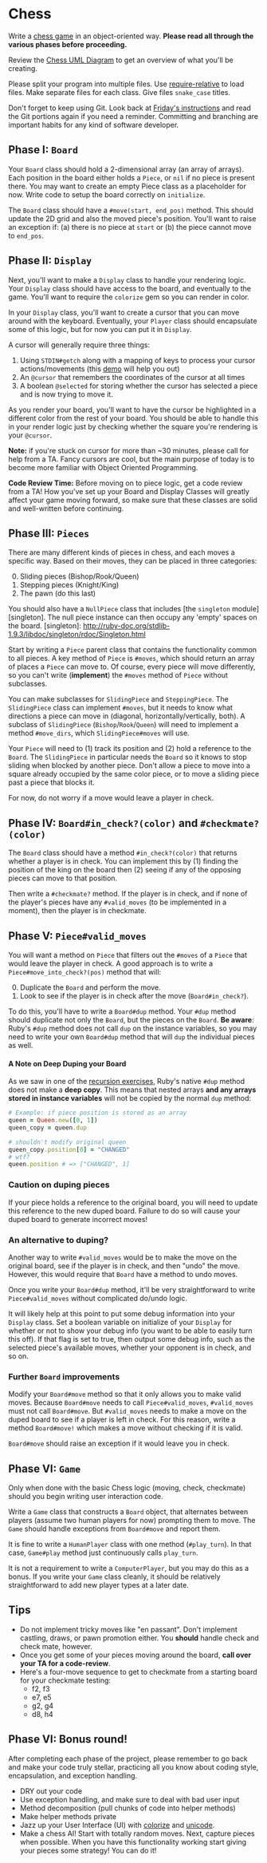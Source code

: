 # Chess

Write a [chess game][wiki-chess] in an object-oriented way. **Please
read all through the various phases before proceeding.**

Review the [Chess UML Diagram][chess-uml] to get an overview of what you'll be creating.

Please split your program into multiple files. Use
[require-relative][require-relative] to load files. Make separate files for each
class. Give files `snake_case` titles.

Don't forget to keep using Git. Look back at
[Friday's instructions][minesweeper] and read the Git portions again if
you need a reminder. Committing and branching are important habits for
any kind of software developer.

[chess-uml]: ../../assets/Chess_Diagram.png
[require-relative]: http://www.ruby-doc.org/core-2.1.2/Kernel.html#method-i-require_relative
[minesweeper]: ../minesweeper/

## Phase I: `Board`

Your `Board` class should hold a 2-dimensional array (an array of
arrays). Each position in the board either holds a `Piece`, or `nil` if
no piece is present there. You may want to create an empty Piece class
as a placeholder for now. Write code to setup the board correctly on
`initialize`.

The `Board` class should have a `#move(start, end_pos)` method. This
should update the 2D grid and also the moved piece's position. You'll
want to raise an exception if: (a) there is no piece at `start` or (b)
the piece cannot move to `end_pos`.

## Phase II: `Display`

Next, you'll want to make a `Display` class to handle your rendering
logic. Your `Display` class should have access to the board, and
eventually to the game. You'll want to require the `colorize` gem so you
can render in color.

In your `Display` class, you'll want to create a cursor that you can
move around with the keyboard. Eventually, your `Player` class should
encapsulate some of this logic, but for now you can put it in `Display`.

A cursor will generally require three things:
1. Using `STDIN#getch` along with a mapping of keys to process your
   cursor actions/movements (this [demo][cursor-demo] will help you out)
2. An `@cursor` that remembers the coordinates of the cursor at all
   times
3. A boolean `@selected` for storing whether the cursor has selected a
   piece and is now trying to move it.

As you render your board, you'll want to have the cursor be highlighted
in a different color from the rest of your board. You should be able to
handle this in your render logic just by checking whether the square
you're rendering is your `@cursor`.

**Note:** if you're stuck on cursor for more than ~30 minutes, please call for help from a TA. Fancy cursors are cool, but the main purpose of today is to become more familiar with Object Oriented Programming.

**Code Review Time:** Before moving on to piece logic, get a code review from a TA! How you've set up your Board and Display Classes will greatly affect your game moving forward, so make sure that these classes are solid and well-written before continuing.

## Phase III: `Pieces`

There are many different kinds of pieces in chess, and each moves a
specific way.  Based on their moves, they can be placed in three
categories:

0. Sliding pieces (Bishop/Rook/Queen)
0. Stepping pieces (Knight/King)
0. The pawn (do this last)

You should also have a `NullPiece` class that includes [the `singleton` module][singleton]. The null piece instance can then occupy any 'empty' spaces on the board.
[singleton]: http://ruby-doc.org/stdlib-1.9.3/libdoc/singleton/rdoc/Singleton.html

Start by writing a `Piece` parent class that contains the
functionality common to all pieces. A key method of `Piece` is
`#moves`, which should return an array of places a `Piece` can move
to. Of course, every piece will move differently, so you can't write
(**implement**) the `#moves` method of `Piece` without subclasses.

You can make subclasses for `SlidingPiece` and `SteppingPiece`. The
`SlidingPiece` class can implement `#moves`, but it needs to know what
directions a piece can move in (diagonal, horizontally/vertically,
both). A subclass of `SlidingPiece` (`Bishop`/`Rook`/`Queen`) will
need to implement a method `#move_dirs`, which `SlidingPiece#moves`
will use.

Your `Piece` will need to (1) track its position and (2) hold a
reference to the `Board`. The `SlidingPiece` in particular needs the
`Board` so it knows to stop sliding when blocked by another
piece. Don't allow a piece to move into a square already occupied by the
same color piece, or to move a sliding piece past a piece that blocks it.

For now, do not worry if a move would leave a player in check.

## Phase IV: `Board#in_check?(color)` and `#checkmate?(color)`

The `Board` class should have a method `#in_check?(color)` that
returns whether a player is in check. You can implement this by (1)
finding the position of the king on the board then (2) seeing if any
of the opposing pieces can move to that position.

Then write a `#checkmate?` method. If the player is in check, and if
none of the player's pieces have any `#valid_moves` (to be implemented
in a moment), then the player is in checkmate.

## Phase V: `Piece#valid_moves`

You will want a method on `Piece` that filters out the `#moves` of a
`Piece` that would leave the player in check. A good approach is to
write a `Piece#move_into_check?(pos)` method that will:

0. Duplicate the `Board` and perform the move.
0. Look to see if the player is in check after the move
   (`Board#in_check?`).

To do this, you'll have to write a `Board#dup` method. Your `#dup`
method should duplicate not only the `Board`, but the pieces on the
`Board`. **Be aware**: Ruby's `#dup` method does not call `dup` on the
instance variables, so you may need to write your own `Board#dup`
method that will `dup` the individual pieces as well.

#### A Note on Deep Duping your Board

As we saw in one of the [recursion exercises][recursion-exercises],
Ruby's native `#dup` method does not make a **deep copy**.  This means
that nested arrays **and any arrays stored in instance variables**
will not be copied by the normal `dup` method:

```ruby
# Example: if piece position is stored as an array
queen = Queen.new([0, 1])
queen_copy = queen.dup

# shouldn't modify original queen
queen_copy.position[0] = "CHANGED"
# wtf?
queen.position # => ["CHANGED", 1]
```

### Caution on duping pieces
If your piece holds a reference to the original board, you will need to
update this reference to the new duped board. Failure to do so will
cause your duped board to generate incorrect moves!

### An alternative to duping?

Another way to write `#valid_moves` would be to make the move on the
original board, see if the player is in check, and then "undo" the
move. However, this would require that `Board` have a method to undo
moves.

Once you write your `Board#dup` method, it'll be very straightforward
to write `Piece#valid_moves` without complicated do/undo logic.

It will likely help at this point to put some debug information into
your `Display` class. Set a boolean variable on initialize of your
`Display` for whether or not to show your debug info (you want to be
able to easily turn this off). If that flag is set to true, then output
some debug info, such as the selected piece's available moves, whether
your opponent is in check, and so on.

### Further `Board` improvements

Modify your `Board#move` method so that it only allows you to make
valid moves. Because `Board#move` needs to call `Piece#valid_moves`,
`#valid_moves` must not call `Board#move`. But `#valid_moves` needs to
make a move on the duped board to see if a player is left in
check. For this reason, write a method `Board#move!` which makes a
move without checking if it is valid.

`Board#move` should raise an exception if it would leave you in check.

## Phase VI: `Game`

Only when done with the basic Chess logic (moving, check, checkmate)
should you begin writing user interaction code.

Write a `Game` class that constructs a `Board` object, that alternates
between players (assume two human players for now) prompting them to
move. The `Game` should handle exceptions from `Board#move` and report
them.

It is fine to write a `HumanPlayer` class with one method
(`#play_turn`).  In that case, `Game#play` method just continuously
calls `play_turn`.

It is not a requirement to write a `ComputerPlayer`, but you may do
this as a bonus. If you write your `Game` class cleanly, it should be
relatively straightforward to add new player types at a later date.

## Tips

* Do not implement tricky moves like "en passant". Don't implement
  castling, draws, or pawn promotion either. You **should** handle
  check and check mate, however.
* Once you get some of your pieces moving around the board, **call
  over your TA for a code-review**.
* Here's a four-move sequence to get to checkmate from a starting
  board for your checkmate testing:
    * f2, f3
    * e7, e5
    * g2, g4
    * d8, h4

## Phase VI: Bonus round!

After completing each phase of the project, please remember to go back
and make your code truly stellar, practicing all you know about coding
style, encapsulation, and exception handling.

 * DRY out your code
 * Use exception handling, and make sure to deal with bad user input
 * Method decomposition (pull chunks of code into helper methods)
 * Make helper methods private
 * Jazz up your User Interface (UI) with [colorize][colorize-gem] and
   [unicode][wiki-chess-unicode].
 * Make a chess AI! Start with totally random moves. Next, capture
   pieces when possible. When you have this functionality working start
   giving your pieces some strategy! You can do it!

[cursor-demo]: http://github.com/rglassett/ruby-cursor-game
[wiki-chess]: http://en.wikipedia.org/wiki/Chess
[recursion-exercises]: ../recursion/
[colorize-gem]: https://github.com/fazibear/colorize
[wiki-chess-unicode]: http://en.wikipedia.org/wiki/Chess_symbols_in_Unicode
